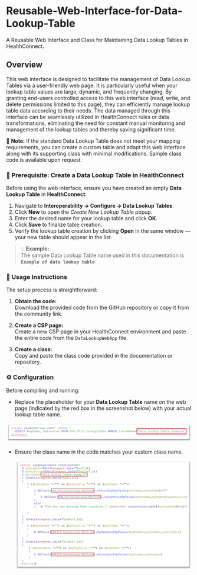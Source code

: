 # Reusable-Web-Interface-for-Data-Lookup-Table
A Reusable Web Interface and Class for Maintaining Data Lookup Tables in HealthConnect.
## Overview
This web interface is designed to facilitate the management of Data Lookup Tables via a user-friendly web page. It is particularly useful when your lookup table values are large, dynamic, and frequently changing. By granting end-users controlled access to this web interface (read, write, and delete permissions limited to this page), they can efficiently manage lookup table data according to their needs.
The data managed through this interface can be seamlessly utilized in HealthConnect rules or data transformations, eliminating the need for constant manual monitoring and management of the lookup tables and thereby saving significant time.

🚨 **Note:** If the standard Data Lookup Table does not meet your mapping requirements, you can create a custom table and adapt this web interface along with its supporting class with minimal modifications. Sample class code is available upon request.

### 🧩 Prerequisite: Create a Data Lookup Table in HealthConnect

Before using the web interface, ensure you have created an empty **Data Lookup Table** in **HealthConnect**:

1. Navigate to **Interoperability → Configure → Data Lookup Tables**.  
2. Click **New** to open the *Create New Lookup Table* popup.  
3. Enter the desired name for your lookup table and click **OK**.  
4. Click **Save** to finalize table creation.  
5. Verify the lookup table creation by clicking **Open** in the same window — your new table should appear in the list.  

> 💡 **Example:**  
> The sample Data Lookup Table name used in this documentation is  
> **`Example of data lookup table`**

### 🚀 Usage Instructions

The setup process is straightforward:

1. **Obtain the code:**  
   Download the provided code from the GitHub repository or copy it from the community link.

2. **Create a CSP page:**  
   Create a new CSP page in your HealthConnect environment and paste the entire code from the `DataLookupWebApp` file.

3. **Create a class:**  
   Copy and paste the class code provided in the documentation or repository.

### ⚙️ Configuration

Before compiling and running:

- Replace the placeholder for your **Data Lookup Table** name on the web page (indicated by the red box in the screenshot below) with your actual lookup table name.

![datalookup](Images/DataLookup.png)

- Ensure the class name in the code matches your custom class name.

  ![ClassDtlookup](Images/ClassDtLookup.png)
